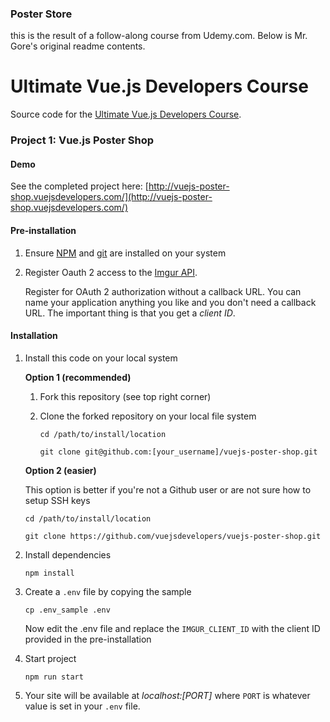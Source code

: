 ### Poster Store
this is the result of a follow-along course from Udemy.com. Below is Mr. Gore's original readme contents.

# Ultimate Vue.js Developers Course

Source code for the [Ultimate Vue.js Developers Course](http://bit.ly/2mPK8ny).

### Project 1: Vue.js Poster Shop

#### Demo

See the completed project here: [http://vuejs-poster-shop.vuejsdevelopers.com/](http://vuejs-poster-shop.vuejsdevelopers.com/)

#### Pre-installation

1. Ensure [NPM](https://docs.npmjs.com) and [git](https://git-scm.com/book/en/v2/Getting-Started-Installing-Git) are installed on your system
2. Register Oauth 2 access to the [Imgur API](https://api.imgur.com/oauth2/addclient).

    Register for OAuth 2 authorization without a callback URL. You can name your application anything you like and you don't need a callback URL. The important thing is that you get a *client ID*. 

#### Installation

1. Install this code on your local system
 
    **Option 1 (recommended)**
    
    1. Fork this repository (see top right corner)
    2. Clone the forked repository on your local file system
    
        ```
        cd /path/to/install/location
        
        git clone git@github.com:[your_username]/vuejs-poster-shop.git
        ```
    
    **Option 2 (easier)**
    
    This option is better if you're not a Github user or are not sure how to setup SSH keys
    
    ```
    cd /path/to/install/location
    
    git clone https://github.com/vuejsdevelopers/vuejs-poster-shop.git
    ```  

2. Install dependencies

    ```
    npm install
    ```

3. Create a `.env` file by copying the sample

    ```
    cp .env_sample .env
    ```
    
    Now edit the .env file and replace the `IMGUR_CLIENT_ID` with the client ID provided in the pre-installation
    
4. Start project

    ```
    npm run start
    ```

5. Your site will be available at *localhost:[PORT]* where `PORT` is whatever value is set in your `.env` file.
